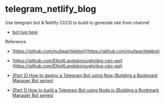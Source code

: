# telegram_netlify_blog
Use telegram bot & Netlify CI/CD to build to generate site from channel 

- [bot live here](https://t.me/build_page_bot)

Reference 
- [https://github.com/mullwar/telebot](https://github.com/mullwar/telebot)

- [https://github.com/ElliottLandsborough/dog-ceo-api](https://github.com/ElliottLandsborough/dog-ceo-api)

- [[Part 2] How to deploy a Telegram Bot using Now (Building a Bookmark Manager Bot series)](https://itnext.io/part-2-deploying-a-telegram-bot-using-now-building-a-bookmark-manager-bot-series-9304104a64ae)

- [[Part 1] How to build a Telegram Bot using Node.js (Building a Bookmark Manager Bot series)](https://itnext.io/part-1-building-a-bookmark-manager-telegram-bot-node-js-vue-js-972bb7198def)